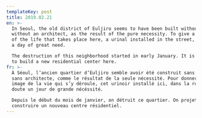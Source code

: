 ```yaml
---
templateKey: post
title: 2019.02.21
en: >-
  In Seoul, the old district of Euljiro seems to have been built without a plan,
  without an architect, as the result of the pure necessity. To give a picture
  of the life that takes place here, a urinal installed in the street, probably
  a day of great need.

  The destruction of this neighborhood started in early January. It is planned
  to build a new residential center here.
fr: >-
  À Séoul, l’ancien quartier d’Euljiro semble avoir été construit sans plan,
  sans architecte, comme le résultat de la seule nécessité. Pour donner une
  image de la vie qui s’y déroule, cet urinoir installé ici, dans la rue, sans
  doute un jour de grande nécéssité.

  Depuis le début du mois de janvier, on détruit ce quartier. On projette d’y
  construire un nouveau centre résidentiel.
---
```


